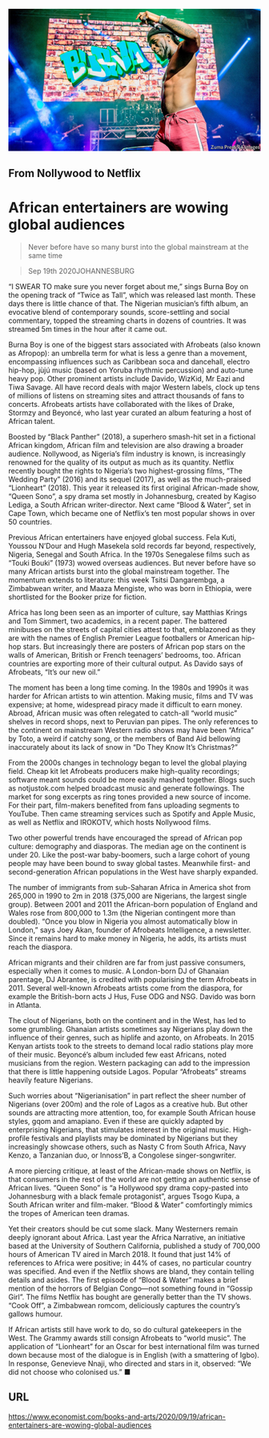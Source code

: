 ![](./images/20200919_BKP004_0.jpg)

## From Nollywood to Netflix

# African entertainers are wowing global audiences

> Never before have so many burst into the global mainstream at the same time

> Sep 19th 2020JOHANNESBURG

“I SWEAR TO make sure you never forget about me,” sings Burna Boy on the opening track of “Twice as Tall”, which was released last month. These days there is little chance of that. The Nigerian musician’s fifth album, an evocative blend of contemporary sounds, score-settling and social commentary, topped the streaming charts in dozens of countries. It was streamed 5m times in the hour after it came out.

Burna Boy is one of the biggest stars associated with Afrobeats (also known as Afropop): an umbrella term for what is less a genre than a movement, encompassing influences such as Caribbean soca and dancehall, electro hip-hop, jùjú music (based on Yoruba rhythmic percussion) and auto-tune heavy pop. Other prominent artists include Davido, WizKid, Mr Eazi and Tiwa Savage. All have record deals with major Western labels, clock up tens of millions of listens on streaming sites and attract thousands of fans to concerts. Afrobeats artists have collaborated with the likes of Drake, Stormzy and Beyoncé, who last year curated an album featuring a host of African talent.

Boosted by “Black Panther” (2018), a superhero smash-hit set in a fictional African kingdom, African film and television are also drawing a broader audience. Nollywood, as Nigeria’s film industry is known, is increasingly renowned for the quality of its output as much as its quantity. Netflix recently bought the rights to Nigeria’s two highest-grossing films, “The Wedding Party” (2016) and its sequel (2017), as well as the much-praised “Lionheart” (2018). This year it released its first original African-made show, “Queen Sono”, a spy drama set mostly in Johannesburg, created by Kagiso Lediga, a South African writer-director. Next came “Blood & Water”, set in Cape Town, which became one of Netflix’s ten most popular shows in over 50 countries.

Previous African entertainers have enjoyed global success. Fela Kuti, Youssou N’Dour and Hugh Masekela sold records far beyond, respectively, Nigeria, Senegal and South Africa. In the 1970s Senegalese films such as “Touki Bouki” (1973) wowed overseas audiences. But never before have so many African artists burst into the global mainstream together. The momentum extends to literature: this week Tsitsi Dangarembga, a Zimbabwean writer, and Maaza Mengiste, who was born in Ethiopia, were shortlisted for the Booker prize for fiction.

Africa has long been seen as an importer of culture, say Matthias Krings and Tom Simmert, two academics, in a recent paper. The battered minibuses on the streets of capital cities attest to that, emblazoned as they are with the names of English Premier League footballers or American hip-hop stars. But increasingly there are posters of African pop stars on the walls of American, British or French teenagers’ bedrooms, too. African countries are exporting more of their cultural output. As Davido says of Afrobeats, “It’s our new oil.”

The moment has been a long time coming. In the 1980s and 1990s it was harder for African artists to win attention. Making music, films and TV was expensive; at home, widespread piracy made it difficult to earn money. Abroad, African music was often relegated to catch-all “world music” shelves in record shops, next to Peruvian pan pipes. The only references to the continent on mainstream Western radio shows may have been “Africa” by Toto, a weird if catchy song, or the members of Band Aid bellowing inaccurately about its lack of snow in “Do They Know It’s Christmas?”

From the 2000s changes in technology began to level the global playing field. Cheap kit let Afrobeats producers make high-quality recordings; software meant sounds could be more easily mashed together. Blogs such as notjustok.com helped broadcast music and generate followings. The market for song excerpts as ring tones provided a new source of income. For their part, film-makers benefited from fans uploading segments to YouTube. Then came streaming services such as Spotify and Apple Music, as well as Netflix and IROKOTV, which hosts Nollywood films.

Two other powerful trends have encouraged the spread of African pop culture: demography and diasporas. The median age on the continent is under 20. Like the post-war baby-boomers, such a large cohort of young people may have been bound to sway global tastes. Meanwhile first- and second-generation African populations in the West have sharply expanded.

The number of immigrants from sub-Saharan Africa in America shot from 265,000 in 1990 to 2m in 2018 (375,000 are Nigerians, the largest single group). Between 2001 and 2011 the African-born population of England and Wales rose from 800,000 to 1.3m (the Nigerian contingent more than doubled). “Once you blow in Nigeria you almost automatically blow in London,” says Joey Akan, founder of Afrobeats Intelligence, a newsletter. Since it remains hard to make money in Nigeria, he adds, its artists must reach the diaspora.

African migrants and their children are far from just passive consumers, especially when it comes to music. A London-born DJ of Ghanaian parentage, DJ Abrantee, is credited with popularising the term Afrobeats in 2011. Several well-known Afrobeats artists come from the diaspora, for example the British-born acts J Hus, Fuse ODG and NSG. Davido was born in Atlanta.

The clout of Nigerians, both on the continent and in the West, has led to some grumbling. Ghanaian artists sometimes say Nigerians play down the influence of their genres, such as hiplife and azonto, on Afrobeats. In 2015 Kenyan artists took to the streets to demand local radio stations play more of their music. Beyoncé’s album included few east Africans, noted musicians from the region. Western packaging can add to the impression that there is little happening outside Lagos. Popular “Afrobeats” streams heavily feature Nigerians.

Such worries about “Nigerianisation” in part reflect the sheer number of Nigerians (over 200m) and the role of Lagos as a creative hub. But other sounds are attracting more attention, too, for example South African house styles, gqom and amapiano. Even if these are quickly adapted by enterprising Nigerians, that stimulates interest in the original music. High-profile festivals and playlists may be dominated by Nigerians but they increasingly showcase others, such as Nasty C from South Africa, Navy Kenzo, a Tanzanian duo, or Innoss’B, a Congolese singer-songwriter.

A more piercing critique, at least of the African-made shows on Netflix, is that consumers in the rest of the world are not getting an authentic sense of African lives. “Queen Sono” is “a Hollywood spy drama copy-pasted into Johannesburg with a black female protagonist”, argues Tsogo Kupa, a South African writer and film-maker. “Blood & Water” comfortingly mimics the tropes of American teen dramas.

Yet their creators should be cut some slack. Many Westerners remain deeply ignorant about Africa. Last year the Africa Narrative, an initiative based at the University of Southern California, published a study of 700,000 hours of American TV aired in March 2018. It found that just 14% of references to Africa were positive; in 44% of cases, no particular country was specified. And even if the Netflix shows are bland, they contain telling details and asides. The first episode of “Blood & Water” makes a brief mention of the horrors of Belgian Congo—not something found in “Gossip Girl”. The films Netflix has bought are generally better than the TV shows. “Cook Off”, a Zimbabwean romcom, deliciously captures the country’s gallows humour.

If African artists still have work to do, so do cultural gatekeepers in the West. The Grammy awards still consign Afrobeats to “world music”. The application of “Lionheart” for an Oscar for best international film was turned down because most of the dialogue is in English (with a smattering of Igbo). In response, Genevieve Nnaji, who directed and stars in it, observed: “We did not choose who colonised us.” ■

## URL

https://www.economist.com/books-and-arts/2020/09/19/african-entertainers-are-wowing-global-audiences
